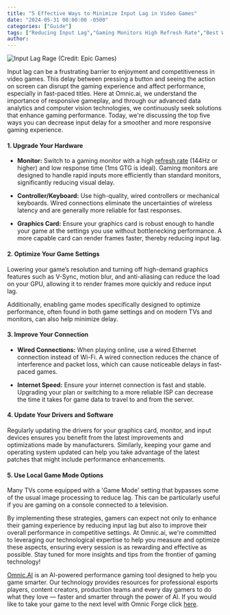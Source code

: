 ```yaml
---
title: "5 Effective Ways to Minimize Input Lag in Video Games"
date: "2024-05-31 08:00:00 -0500"
categories: ["Guide"]
tags: ["Reducing Input Lag","Gaming Monitors High Refresh Rate","Best Wired Gaming Controllers","Optimize Game Settings for Performance","How to Lower Gaming Input Delay","Benefits of Ethernet for Gaming","Update Drivers for Better Gaming","Gaming TV Game Mode Settings","Improve Online Gaming Speed","Decrease Video Game Latency"]
author:
---
```


![Input Lag Rage](/2024-05-31-5-Effective-Ways-to-Minimize-Input-Lag-in-Video-Games.png)
(Credit: Epic Games)

Input lag can be a frustrating barrier to enjoyment and competitiveness in video games. This delay between pressing a button and seeing the action on screen can disrupt the gaming experience and affect performance, especially in fast-paced titles. Here at Omnic.ai, we understand the importance of responsive gameplay, and through our advanced data analytics and computer vision technologies, we continuously seek solutions that enhance gaming performance. Today, we're discussing the top five ways you can decrease input delay for a smoother and more responsive gaming experience.

#### 1. Upgrade Your Hardware

- **Monitor:** Switch to a gaming monitor with a high [refresh rate](https://www.intel.com/content/www/us/en/gaming/resources/highest-refresh-rate-gaming.html#:~:text=The%20refresh%20rate%20of%20your,image%20144%20times%20per%20second.) (144Hz or higher) and low response time (1ms GTG is ideal). Gaming monitors are designed to handle rapid inputs more efficiently than standard monitors, significantly reducing visual delay.

- **Controller/Keyboard:** Use high-quality, wired controllers or mechanical keyboards. Wired connections eliminate the uncertainties of wireless latency and are generally more reliable for fast responses.

- **Graphics Card:** Ensure your graphics card is robust enough to handle your game at the settings you use without bottlenecking performance. A more capable card can render frames faster, thereby reducing input lag.

#### 2. Optimize Your Game Settings

Lowering your game’s resolution and turning off high-demand graphics features such as V-Sync, motion blur, and anti-aliasing can reduce the load on your GPU, allowing it to render frames more quickly and reduce input lag.

Additionally, enabling game modes specifically designed to optimize performance, often found in both game settings and on modern TVs and monitors, can also help minimize delay.

#### 3. Improve Your Connection

- **Wired Connections:** When playing online, use a wired Ethernet connection instead of Wi-Fi. A wired connection reduces the chance of interference and packet loss, which can cause noticeable delays in fast-paced games.

- **Internet Speed:** Ensure your internet connection is fast and stable. Upgrading your plan or switching to a more reliable ISP can decrease the time it takes for game data to travel to and from the server.

#### 4. Update Your Drivers and Software

Regularly updating the drivers for your graphics card, monitor, and input devices ensures you benefit from the latest improvements and optimizations made by manufacturers. Similarly, keeping your game and operating system updated can help you take advantage of the latest patches that might include performance enhancements.

#### 5. Use Local Game Mode Options

Many TVs come equipped with a 'Game Mode' setting that bypasses some of the usual image processing to reduce lag. This can be particularly useful if you are gaming on a console connected to a television.

By implementing these strategies, gamers can expect not only to enhance their gaming experience by reducing input lag but also to improve their overall performance in competitive settings. At Omnic.ai, we're committed to leveraging our technological expertise to help you measure and optimize these aspects, ensuring every session is as rewarding and effective as possible. Stay tuned for more insights and tips from the frontier of gaming technology!

[Omnic.AI](https://www.omnic.ai/) is an AI-powered performance gaming tool designed to help you game smarter. Our technology provides resources for professional esports players, content creators, production teams and every day gamers to do what they love — faster and smarter through the power of AI. If you would like to take your game to the next level with Omnic Forge click [here](https://forge.omnic.ai/).